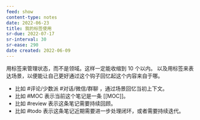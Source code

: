 ```yaml
---
feed: show
content-type: notes
date: 2022-06-23
title: 我的标签使用
sr-due: 2022-07-17
sr-interval: 30
sr-ease: 290
date created: 2022-06-09
---
```

用标签来管理状态，而不是领域。这样一定能收缩到 10 个以内。
以及用标签来表达场景，以便能让自己更好通过这个钩子回忆起这个内容来自于哪。

- 比如 #评论/少数派 #对话/微信/群聊 ，通过场景回忆当初上下文。
- 比如 #MOC 表示当前这个笔记是一条 [[MOC]]。
- 比如 #review 表示这条笔记需要持续回顾。
- 比如 #todo 表示这条笔记近期需要进一步处理闭环，或者需要持续迭代。
